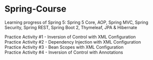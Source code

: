 # Spring-Course
Learning progress of Spring 5: Spring 5 Core, AOP, Spring MVC, Spring Security, Spring REST, Spring Boot 2, Thymeleaf, JPA &amp; Hibernate

Practice Activity #1 - Inversion of Control with XML Configuration  
Practice Activity #2 - Dependency Injection with XML Configuration  
Practice Activity #3 - Bean Scopes with XML Configuration  
Practice Activity #4 - Inversion of Control with Annotations
